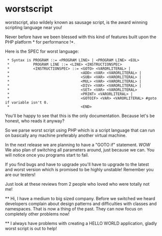 worstscript
===========

worstscript, also wildely known as sausage script, is the award winning scripting language near you!

Never before have we been blessed with this kind of features built upon the PHP platform * for performance !*.

Here is the SPEC for worst language:

     * Syntax is PROGRAM ::= <PROGRAM LINE> | <PROGRAM LINE> <EOL>
     *           PROGRAM LINE ::= <LINE> <INSTRUCTIONSPEC>
     *           <INSTRUCTIONSPEC> ::= <GOTO> <VARORLITERAL> |
     *                                 <ADD> <VAR> <VARORLITERAL> |
     *                                 <SUB> <VAR> <VARORLITERAL> |
     *                                 <MUL> <VAR> <VARORLITERAL> |
     *                                 <DIV> <VAR> <VARORLITERAL> |
     *                                 <SET> <VAR> <VARORLITERAL>
     *                                 <PRINT> <VARORLITERAL> |
     *                                 <GOTOIF> <VAR> <VARORLITERAL> #goto if variable isn't 0.
     *                                 <END>
     
You'll be happy to see that this is the only documentation. Because let's be honest, who reads it anyway?

So we parse worst script using PHP which is a script language that can run on basically any machine preferably another virtual machine. 

In the next release we are planning to have a "GOTO if" statement. _WOW_ 
We also plan of switching all parameters around, just because we can. You will notice once you programs start to fail.

If you find bugs and have to upgrade you'll have to upgrade to the latest and worst version which is promised to be highly unstable! Remember you are our testers!


Just look at these reviews from 2 people who loved who were totally not me!

** Hi, I have a medium to big sized company. Before we switched we heard developers complain about design patterns and difficulties with classes and namespaces. That is now a thing of the past.
They can now focus on completely other problems now!

** I always have problems with creating a HELLO WORLD application, gladly worst script is out to help!

